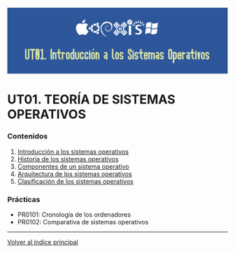 ![Carátula UT01](imgs/caratula_ut01.png)

# UT01. TEORÍA DE SISTEMAS OPERATIVOS



### Contenidos

1. [Introducción a los sistemas operativos](01_introducción.md)
2. [Historia de los sistemas operativos](02_historia.md)
3. [Componentes de un sistema operativo](03_componentes.md)
4. [Arquitectura de los sistemas operativos](04_arquitectura.md)
5. [Clasificación de los sistemas operativos](05_clasificación.md)

### Prácticas

- PR0101: Cronología de los ordenadores
- PR0102: Comparativa de sistemas operativos

***
[Volver al índice principal](../index.md)